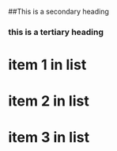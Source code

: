 ##This is a secondary heading
### this is a tertiary heading

# item 1 in list
# item 2 in list
# item 3 in list